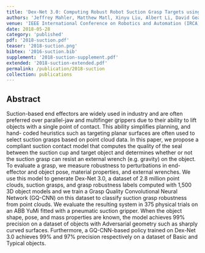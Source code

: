 ```yaml
---
title: 'Dex-Net 3.0: Computing Robust Robot Suction Grasp Targets using a New Analytic Model and Deep Learning'
authors: 'Jeffrey Mahler, Matthew Matl, Xinyu Liu, Albert Li, David Gealy, Ken Goldberg'
venue: 'IEEE International Conference on Robotics and Automation (IRCA)'
date: 2018-05-28
category: 'published'
pdf: '2018-suction.pdf'
teaser: '2018-suction.png'
bibtex: '2016-suction.bib'
supplement: '2018-suction-supplement.pdf'
extended: '2018-suction-extended.pdf'
permalink: /publication/2018-suction
collection: publications
---
```


Abstract
-------
Suction-based end effectors are widely used in industry and are often preferred over parallel-jaw and multifinger grippers due to their ability to lift objects with a single point of contact. This ability simplifies planning, and hand- coded heuristics such as targeting planar surfaces are often used to select suction grasps based on point cloud data. In this paper, we propose a compliant suction contact model that computes the quality of the seal between the suction cup and target object and determines whether or not the suction grasp can resist an external wrench (e.g. gravity) on the object. To evaluate a grasp, we measure robustness to perturbations in end-effector and object pose, material properties, and external wrenches. We use this model to generate Dex-Net 3.0, a dataset of 2.8 million point clouds, suction grasps, and grasp robustness labels computed with 1,500 3D object models and we train a Grasp Quality Convolutional Neural Network (GQ-CNN) on this dataset to classify suction grasp robustness from point clouds. We evaluate the resulting system in 375 physical trials on an ABB YuMi fitted with a pneumatic suction gripper. When the object shape, pose, and mass properties are known, the model achieves 99% precision on a dataset of objects with Adversarial geometry such as sharply curved surfaces. Furthermore, a GQ-CNN-based policy trained on Dex-Net 3.0 achieves 99% and 97% precision respectively on a dataset of Basic and Typical objects.
